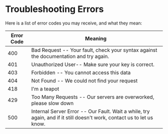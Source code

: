 # Troubleshooting Errors

Here is a list of error codes you may receive, and what they mean:

Error Code | Meaning
---------- | -------
400 | Bad Request -- Your fault, check your syntax against the documentation and try again.
401 | Unauthorized User-- Make sure your key is correct.
403 | Forbidden -- You cannot access this data
404 | Not Found -- We could not find your request
418 | I'm a teapot
429 | Too Many Requests -- Our servers are overworked, please slow down
500 | Internal Server Error -- Our Fault. Wait a while, try again, and if it still doesn't work, contact us to let us know.

